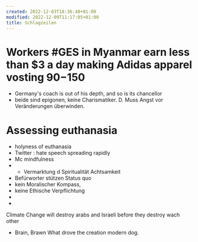 ```yaml
---
created: 2022-12-03T18:36:48+01:00
modified: 2022-12-09T11:17:05+01:00
title: Schlagzeilen
---
```


# Workers #GES in Myanmar earn less than $3 a day making Adidas apparel vosting $90-$150
- Germany's coach is out of his depth, and so is its chancellor
- beide sind epigonen, keine Charismatiker. D. Muss Angst vor Veränderungen überwinden.

# Assessing euthanasia 
- holyness of euthanasia
- Twitter : hate speech spreading rapidly
- Mc mindfulness 
- - Vermarktung d Spiritualität Achtsamkeit
- Befürworter stützen Status quo
- kein Moralischer Kompass,
- keine Ethische Verpflichtung
- 
-
Climate Change will destroy arabs and Israeli before they destroy wach other
- Brain, Brawn What drove the creation modern dog.

